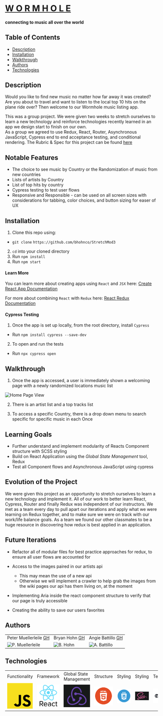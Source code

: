 # [W O R M H O L E](https://the-wormhole.herokuapp.com/)

#### connecting to music all over the world

## Table of Contents
* [Description](#description)
* [Installation](#installation)
* [Walkthrough](#walkthrough)
* [Authors](#authors)
* [Technologies](#technologies)

## Description

Would you like to find new music no matter how far away it was created? Are you about to travel and want to listen to the local top 10 hits on the plane ride over?  Then welcome to our Wormhole music listing app.

This was a group project.  We were given two weeks to stretch ourselves to learn a new technology and reinforce technologies recently learned in an app we design start to finish on our own.  
As a group we agreed to use Redux, React, Router, Asynchronous JavaScript, Cypress end to end acceptance testing, and conditional rendering. The Rubric & Spec for this project can be found [here](https://frontend.turing.edu/projects/module-3/stretch.html)

## Notable Features

* The choice to see music by Country or the Randomization of music from new countries
* Lists of artists by Country
* List of top hits by country
* Cypress testing to test user flows
* Responsive and Responsible - can be used on all screen sizes with considerations for tabbing, color choices, and button sizing for easer of UX

## Installation

1. Clone this repo using:
  * `git clone`  `https://github.com/bhohnco/StretchMod3`
2. `cd` into your cloned directory
3. Run `npm install`
4. Run `npm start`

#### Learn More

You can learn more about creating apps using `React` and `JSX` here: [Create React App Documentation](https://create-react-app.dev/docs/getting-started/)

For more about combining `React` with `Redux` here: [React Redux Documentation](https://react-redux.js.org/introduction/getting-started)

#### Cypress Testing

1. Once the app is set up locally, from the root directory, install `Cypress`
  * Run `npm install cypress --save-dev`
2. To open and run the tests
  * Run `npx cypress open`

## Walkthrough

1. Once the app is accessed, a user is immediately shown a welcoming page with a newly randomized locations music list

<img width="500" height="350" alt="Home Page View" src="https://user-images.githubusercontent.com/51062974/127602586-9c165e34-b33b-4870-99fd-009520612945.png">

2. There is an artist list and a top tracks list

3. To access a specific Country, there is a drop down menu to search specific for specific music in each Once

## Learning Goals

* Further understand and implement modularity of Reacts Component structure with SCSS styling
* Build on React Application using the *Global State Management* tool, Redux
* Test all Component flows and Asynchronous JavaScript using cypress

## Evolution of the Project

We were given this project as an opportunity to stretch ourselves to learn a new technology and implement it.  All of our work to better learn React, Cypress, Router and finally Redux was independent of our instructors. We met as a team every day to pull apart our iterations and apply what we were learning on Redux together, and to make sure we were on track with our work/life balance goals. As a team we found our other classmates to be a huge resource in discovering how redux is best applied in an application.

## Future Iterations

* Refactor all of modular files for best practice approaches for redux, to ensure all user flows are accounted for

* Access to the images paired in our artists api
  * This may mean the use of a new api
  * Otherwise we will implement a crawler to help grab the images from the wiki pages our api has them living on, at the moment

* Implementing Aria inside the react component structure to verify that our page is truly accessible

* Creating the ability to save our users favorites

## Authors

<table>
    <tr>
        <td> Peter Muellerleile <a href="https://github.com/pcmueller">GH</td>
        <td> Bryan Hohn <a href="https://github.com/bhohnco">GH</td>
        <td> Angie Battillo <a href="https://github.com/battan40">GH</td>
    </tr>
    </tr>
        <td><img src="https://avatars.githubusercontent.com/u/51062974?v=4" alt="P. Muellerleile" width="125" height="auto" /></td>
        <td><img src="https://avatars.githubusercontent.com/u/71860165?v=4" alt="B. Hohn" width="125" height="auto" /></td>
        <td><img src="https://avatars.githubusercontent.com/u/58871312?v=4" alt="A. Battillo" width="125" height="auto" /></td>
    </tr>
</table>

## Technologies

<table>
    <tr>
        <td>Functionality</td>
        <td>Framework</td>
        <td>Global State Management</td>
        <td>Structure</td>
        <td>Styling</td>
        <td>Styling</td>
        <td>Testing</td>
        <td>Package Installation</td>
    </tr>
    </tr>
        <td><img src="./src/assets/images/js-icon.png" alt="javascript" width="100" height="auto" /></td>
        <td><img src="./src/assets/images/reactjs-logo.jpeg" alt="react" width="100" height="auto" /></td>
        <td><img src="./src/assets/images/redux.png" alt="redux" width="100" height="auto" /></td>
        <td><img src="./src/assets/images/html-logo.png" alt="html" width="100" height="auto" /></td>
        <td><img src="./src/assets/images/css-logo.png" alt="css" width="100" height="auto" /></td>
        <td><img src="./src/assets/images/scss.png" alt="sass" width="100" height="auto" /></td>
        <td><img src="./src/assets/images/cypress-logo.jpeg" alt="cypress" width="100" height="auto" /></td>
        <td><img src="./src/assets/images/npm.png" alt="npm" width="100" height="auto" /></td>
    </tr>
</table>
